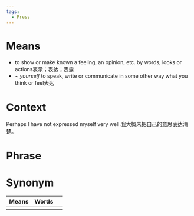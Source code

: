 ```yaml
---
tags:
  - Press
---
```

# Means
- to show or make known a feeling, an opinion, etc. by words, looks or actions表示；表达；表露
- *~ yourself* to speak, write or communicate in some other way what you think or feel表达
# Context
Perhaps I have not expressed myself very well.我大概未把自己的意思表达清楚。
# Phrase

# Synonym
| Means | Words |     |
| ----- | ----- | --- |
|       |       |     |
